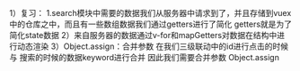 1）复习：
1.search模块中需要的数据我们从服务器中请求到了，并且存储到vuex中的仓库之中，而且有一些数组数据我们通过getters进行了简化
getters就是为了简化state数据
2）来自服务器的数据通过v-for和mapGetters对数据在结构中进行动态渲染
3）Object.assign：合并参数 在我们三级联动中的id进行点击的时候 与 搜索的时候的数据keyword进行合并 因此我们需要合并参数 Object.assign